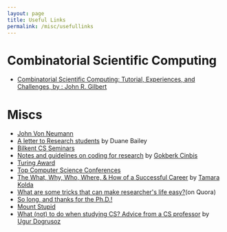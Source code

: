 ```yaml
---
layout: page
title: Useful Links
permalink: /misc/usefullinks
---
```


# Combinatorial Scientific Computing
- [Combinatorial Scientific Computing: Tutorial, Experiences, and Challenges, by : John R. Gilbert](https://web.stanford.edu/group/mmds/slides2010/Gilbert.pdf)  
  
# Miscs  
- [John Von Neumann](https://en.wikipedia.org/wiki/John_von_Neumann) 
- [A letter to Research students](http://www.cs.bilkent.edu.tr/data/advices/lettergrad.pdf) by Duane Bailey
 - [Bilkent CS Seminars](http://www.cs.bilkent.edu.tr/~sekreter/seminars/)
 - [Notes and guidelines on coding for research](http://www.cs.bilkent.edu.tr/~gcinbis/howto.html) by [Gokberk Cinbis](http://user.ceng.metu.edu.tr/~gcinbis/)
- [Turing Award](http://amturing.acm.org/byyear.cfm) 
- [Top Computer Science Conferences](http://www.guide2research.com/topconf/)
- [The What, Why, Who, Where, &amp; How of a Successful Career](http://www.sandia.gov/~tgkolda/slides/Career_Success_Kolda_2005.pdf) by [Tamara Kolda](http://www.sandia.gov/~tgkolda/) 
- [What are some tricks that can make researcher's life easy?](https://www.quora.com/What-are-some-tricks-that-can-make-researchers-life-easy/answer/Rishabh-Jain-149)(on Quora)
- [So long, and thanks for the Ph.D.!](http://www.cs.unc.edu/~azuma/hitch4.html)
- [Mount Stupid](http://www.smbc-comics.com/?id=2475) 
- [What (not) to do when studying CS? Advice from a CS professor](https://docs.google.com/document/d/18jOc5BWGw15P_grihSdPXDzp-w7IhhrV_NAmFO4rny8/edit#heading=h.hedwvxg62cch) by [Ugur Dogrusoz](http://www.cs.bilkent.edu.tr/~ugur/) 

